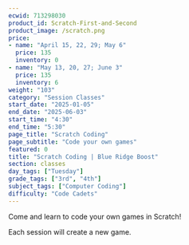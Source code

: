```yaml
---
ecwid: 713298030
product_id: Scratch-First-and-Second
product_image: /scratch.png
price:
- name: "April 15, 22, 29; May 6"
  price: 135
  inventory: 0
- name: "May 13, 20, 27; June 3"
  price: 135
  inventory: 6
weight: "103"
category: "Session Classes"
start_date: "2025-01-05"
end_date: "2025-06-03"
start_time: "4:30"
end_time: "5:30"
page_title: "Scratch Coding"
page_subtitle: "Code your own games"
featured: 0
title: "Scratch Coding | Blue Ridge Boost"
section: classes
day_tags: ["Tuesday"]
grade_tags: ["3rd", "4th"]
subject_tags: ["Computer Coding"]
difficulty: "Code Cadets"
---
```

<p>Come and learn to code your own games in Scratch!</p><p>Each session will create a new game.</p>

